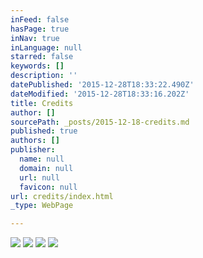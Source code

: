 ```yaml
---
inFeed: false
hasPage: true
inNav: true
inLanguage: null
starred: false
keywords: []
description: ''
datePublished: '2015-12-28T18:33:22.490Z'
dateModified: '2015-12-28T18:33:16.202Z'
title: Credits
author: []
sourcePath: _posts/2015-12-18-credits.md
published: true
authors: []
publisher:
  name: null
  domain: null
  url: null
  favicon: null
url: credits/index.html
_type: WebPage

---
```

![](https://s3-us-west-2.amazonaws.com/the-grid-img/p/1deb8ec8ff18afcc3d421acf9708bf2e06e088dc.jpg)
![](https://s3-us-west-2.amazonaws.com/the-grid-img/p/d7862f0b34d99533aee89852db54ae411c1a561d.png)
![](https://s3-us-west-2.amazonaws.com/the-grid-img/p/b0ac6166466e6d94d9c1190a443b5810543034e0.png)
![](https://the-grid-user-content.s3-us-west-2.amazonaws.com/35f96c3d-0edc-4818-a6d3-77c863302f1e.jpg)